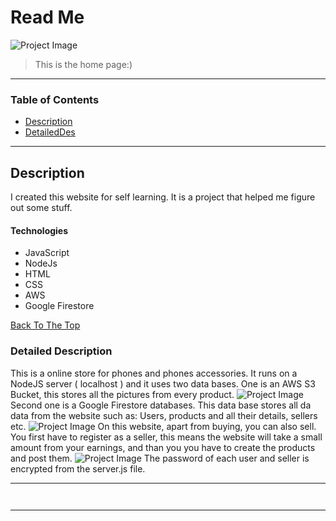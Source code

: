 # Read Me 

![Project Image](https://i.ibb.co/k1YBMRF/1.png)

> This is the home page:)

---

### Table of Contents


- [Description](#description)
- [DetailedDes](#detaildes)


---

## Description

I created this website for self learning. It is a project that helped me figure out some stuff.

#### Technologies

- JavaScript
- NodeJs
- HTML
- CSS
- AWS
- Google Firestore 

[Back To The Top](#read-me)

### Detailed Description
This is a online store for phones and phones accessories. It runs on a NodeJS server ( localhost ) and it uses two data bases.
One is an AWS S3 Bucket, this stores all the pictures from every product.
![Project Image](https://i.ibb.co/5nV6XvK/8.png)
Second one is a Google Firestore databases. This data base stores all da data from the website such as: Users, products and all their details, sellers etc.
![Project Image](https://i.ibb.co/26VtqgD/7.png)
On this website, apart from buying, you can also sell. You first have to register as a seller, this means the website will take a small amount from your earnings, and than you you have to create the products and post them.
![Project Image](https://i.ibb.co/MPgGRsC/2.png)
The password of each user and seller is encrypted from the server.js file. 
                                                                                                        

---


```html
   
```


---






